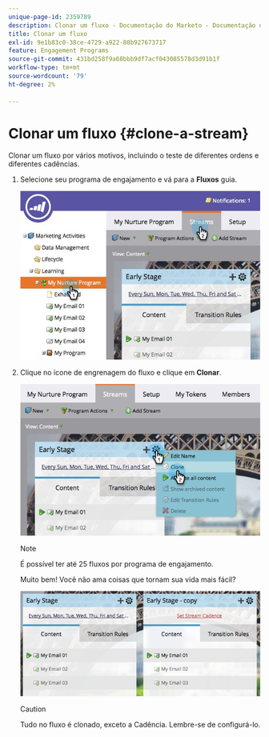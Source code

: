 ```yaml
---
unique-page-id: 2359789
description: Clonar um fluxo - Documentação do Marketo - Documentação do produto
title: Clonar um fluxo
exl-id: 9e1b83c0-38ce-4729-a922-80b927673717
feature: Engagement Programs
source-git-commit: 431bd258f9a68bbb9df7acf043085578d3d91b1f
workflow-type: tm+mt
source-wordcount: '79'
ht-degree: 2%

---
```


# Clonar um fluxo {#clone-a-stream}

Clonar um fluxo por vários motivos, incluindo o teste de diferentes ordens e diferentes cadências.

1. Selecione seu programa de engajamento e vá para a **Fluxos** guia.

   ![](assets/cloneasteam.jpg)

1. Clique no ícone de engrenagem do fluxo e clique em **Clonar**.

   ![](assets/image2014-9-15-17-3a0-3a23.png)

   >[!NOTE]
   >
   >É possível ter até 25 fluxos por programa de engajamento.

   Muito bem! Você não ama coisas que tornam sua vida mais fácil?

   ![](assets/image2014-9-15-17-3a1-3a20.png)

   >[!CAUTION]
   >
   >Tudo no fluxo é clonado, exceto a Cadência. Lembre-se de configurá-lo.
